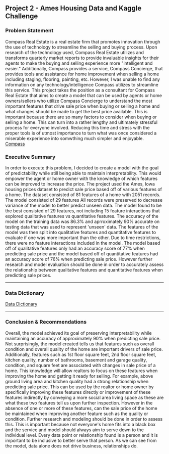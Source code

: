 ## Project 2 - Ames Housing Data and Kaggle Challenge


### Problem Statement
Compass Real Estate is a real estate firm that promotes innovation through the use of technology to streamline the selling and buying process. Upon research of the technology used, Compass Real Estate utilizes and transforms quarterly market reports to provide invaluable insights for their agents to make the buying and selling experience more "intelligent and easier." Additionally, Compass provides a service, Compass Concierge, that provides tools and assistance for home improvement when selling a home including staging, flooring, painting, etc. However, I was unable to find any information on any technology/intelligence Compass utilizes to streamline this service. This project takes the position as a consultant for Compass Real Estate that aims to create a model that can be used by agents or home owners/sellers who utilize Compass Concierge to understand the most important features that drive sale price when buying or selling a home and what changes should be made to get the best price available. This is important because there are so many factors to consider when buying or selling a home. This can turn into a rather lengthy and ultimately stressful process for everyone involved. Reducing this time and stress with the proper tools is of utmost importance to turn what was once considered a miserable experience into somwthing much simpler and enjoyable. 
[Compass](https://www.compass.com/about/)



### Executive Summary

In order to execute this problem, I decided to create a model with the goal of predictability while still being able to maintain interpretability. This would empower the agent or home owner with the knowledge of which features can be improved to increase the price. The project used the Ames, Iowa housing prices dataset to predict sale price based off of various features of a home.
The dataset consisted of 81 features of a home with 2051 records. The model consisted of 29 features 
All records were preserved to decrease variance of the model to better predict unseen data. The model found to be the best consisted of 29 features, not including 15 feature interactions that explored qualitative features vs quantitative features. The accuracy of the model on the training data was 86.3% and aprroximately 90% accurate on testing data that was used to represent 'unseen' data. The features of the model was then split into qualitative features and quantitative features to evaluate if one was more important than the other. Due to time restrictions, there were no feature interactions included in the model. The model based off of qualitative features only had an accuracy score of 77% when predicting sale price and the model based off of quantitative features had an accuracy score of 76% when predicting sale price. However further research and model evaluation should be done in order to accurately assess the relationship between qualitative features and quantitative features when predicting sale prices.

---

### Data Dictionary

[Data Dictionary](https://www.kaggle.com/c/dsi-ames/data) 

---


### Conclusion & Recommendations
Overall, the model achieved its goal of preserving interpretability while maintaining an accuracy of approximately 90% when predicting sale price. Not surprisingly, the model created tells us that features such as overall condition and overall quality of the home are important drivers of sale price. Additionally, features such as 1st floor square feet, 2nd floor square feet, kitchen quality, number of bathrooms, basement and garage quality, condition, and square feet are associated with changes in sale price of a home. This knowledge will allow realtors to focus on these features when improving the home and getting it ready for selling. For example, above ground living area and kitchen quality had a strong relationship when predicting sale price. This can be used by the realtor or home owner by specifically improving
these features directly or improvement of these features indirectly by conveying a more social area living space as these are what these two features tell us upon further inspection. However in the absence of one or more of these features, can the sale price of the home be maintained when improving another feature such as the quality or condition. Further research and modeling should be done in order to assess this. This is important because not everyone's home fits into a black box and the service and model should always aim to serve down to the individual level. Every data point or relationship found is a person and it is important to be inclusive to better serve that person. As we can see from the model, data alone does not drive business, relationships do. 

